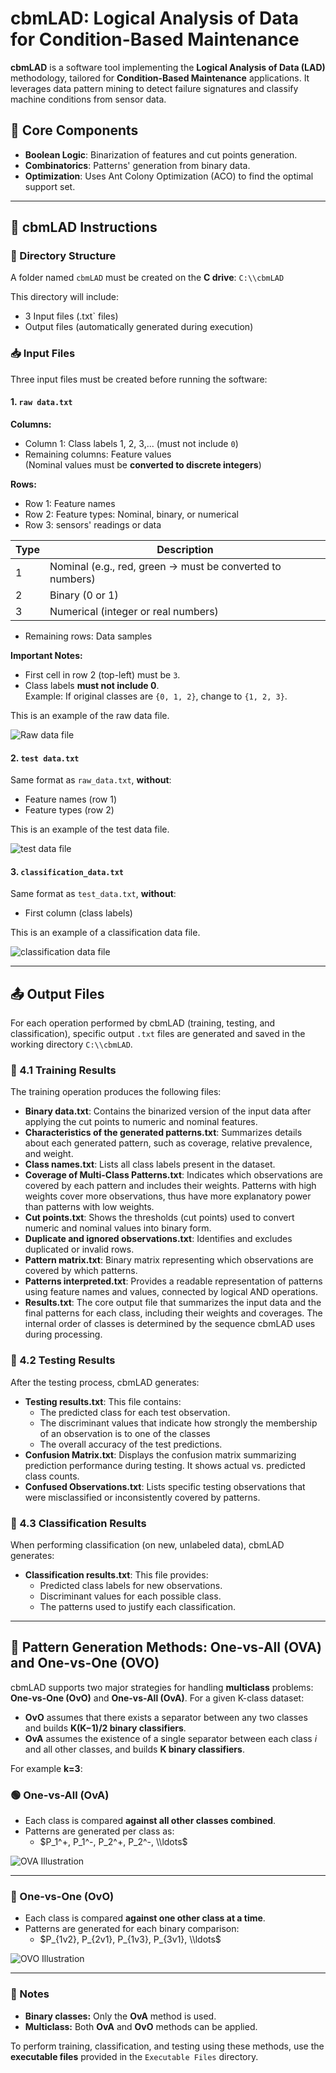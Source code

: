 # cbmLAD: Logical Analysis of Data for Condition-Based Maintenance

**cbmLAD** is a software tool implementing the **Logical Analysis of Data (LAD)** methodology, tailored for **Condition-Based Maintenance** applications. It leverages data pattern mining to detect failure signatures and classify machine conditions from sensor data.

## 🔧 Core Components

- **Boolean Logic**: Binarization of features and cut points generation.
- **Combinatorics**: Patterns' generation from binary data.
- **Optimization**: Uses Ant Colony Optimization (ACO) to find the optimal support set.

---

## 📁 cbmLAD Instructions

### 📂 Directory Structure

A folder named `cbmLAD` must be created on the **C drive**: `C:\\cbmLAD`

This directory will include:
-  3 Input files (.txt` files)
- Output files (automatically generated during execution)

### 📥 Input Files

Three input files must be created before running the software:

#### 1. `raw data.txt`

**Columns:**
- Column 1: Class labels 1, 2, 3,... (must not include `0`)
- Remaining columns: Feature values  
  (Nominal values must be **converted to discrete integers**)

**Rows:**
- Row 1: Feature names
- Row 2: Feature types: Nominal, binary, or numerical
- Row 3: sensors' readings or data

| Type | Description |
|------|-------------|
| 1    | Nominal (e.g., red, green → must be converted to numbers) |
| 2    | Binary (0 or 1) |
| 3    | Numerical (integer or real numbers) |

- Remaining rows: Data samples

**Important Notes:**
- First cell in row 2 (top-left) must be `3`.
- Class labels **must not include 0**.  
  Example: If original classes are `{0, 1, 2}`, change to `{1, 2, 3}`.

This is an example of the raw data file.

![Raw data file](Images/rawdata.png)

#### 2. `test data.txt`

Same format as `raw_data.txt`, **without**:
- Feature names (row 1)
- Feature types (row 2)

This is an example of the test data file.

![test data file](Images/testdata.png)

#### 3. `classification_data.txt`

Same format as `test_data.txt`, **without**:
- First column (class labels)

This is an example of a classification data file.

![classification data file](Images/classificationdata.png)

---

## 📤 Output Files

For each operation performed by cbmLAD (training, testing, and classification), specific output `.txt` files are generated and saved in the working directory `C:\\cbmLAD`.

### 🔧 4.1 Training Results

The training operation produces the following files:

- **Binary data.txt**: Contains the binarized version of the input data after applying the cut points to numeric and nominal features.
- **Characteristics of the generated patterns.txt**: Summarizes details about each generated pattern, such as coverage, relative prevalence, and weight.
- **Class names.txt**: Lists all class labels present in the dataset.
- **Coverage of Multi-Class Patterns.txt**: Indicates which observations are covered by each pattern and includes their weights. Patterns with high weights cover more observations, thus have more explanatory power than patterns with low weights.
- **Cut points.txt**: Shows the thresholds (cut points) used to convert numeric and nominal values into binary form.
- **Duplicate and ignored observations.txt**: Identifies and excludes duplicated or invalid rows.
- **Pattern matrix.txt**: Binary matrix representing which observations are covered by which patterns.
- **Patterns interpreted.txt**: Provides a readable representation of patterns using feature names and values, connected by logical AND operations.
- **Results.txt**: The core output file that summarizes the input data and the final patterns for each class, including their weights and coverages. The internal order of classes is determined by the sequence cbmLAD uses during processing.

### 🧪 4.2 Testing Results

After the testing process, cbmLAD generates:

- **Testing results.txt**: This file contains:
  - The predicted class for each test observation.
  - The discriminant values that indicate how strongly the membership of an observation is to one of the classes
  - The overall accuracy of the test predictions.  
- **Confusion Matrix.txt**: Displays the confusion matrix summarizing prediction performance during testing. It shows actual vs. predicted class counts.
- **Confused Observations.txt**: Lists specific testing observations that were misclassified or inconsistently covered by patterns. 

### 🧮 4.3 Classification Results

When performing classification (on new, unlabeled data), cbmLAD generates:

- **Classification results.txt**: This file provides:
  - Predicted class labels for new observations.
  - Discriminant values for each possible class.
  - The patterns used to justify each classification.

---

## 🧠 Pattern Generation Methods: One-vs-All (OVA) and One-vs-One (OVO)

cbmLAD supports two major strategies for handling **multiclass** problems: **One-vs-One (OvO)** and **One-vs-All (OvA)**.
For a given K-class dataset:
  - **OvO** assumes that there exists a separator between any two classes and builds **K(K−1)/2 binary classifiers**.
  - **OvA** assumes the existence of a single separator between each class $i$ and all other classes, and builds **K binary classifiers**.

For example **k=3**:

### 🟢 One-vs-All (OvA)

- Each class is compared **against all other classes combined**.
- Patterns are generated per class as:
  - $P_1^+, P_1^-, P_2^+, P_2^-, \\ldots$
    
![OVA Illustration](OVA.png)

---

### 🔵 One-vs-One (OvO)

- Each class is compared **against one other class at a time**.
- Patterns are generated for each binary comparison:
  - $P_{1v2}, P_{2v1}, P_{1v3}, P_{3v1}, \\ldots$

![OVO Illustration](OVO.png)

---

### 🔎 Notes

- **Binary classes:** Only the **OvA** method is used.
- **Multiclass:** Both **OvA** and **OvO** methods can be applied.

To perform training, classification, and testing using these methods, use the **executable files** provided in the `Executable Files` directory.
